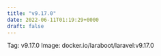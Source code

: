 ```yaml
---
title: "v9.17.0"
date: 2022-06-11T01:19:29+0000
draft: false
---
```


Tag: v9.17.0
Image: docker.io/laraboot/laravel:v9.17.0
